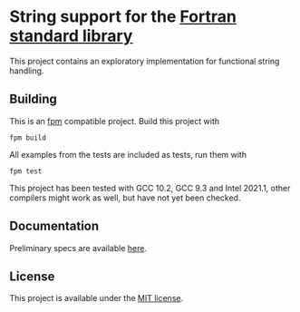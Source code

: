 # String support for the [Fortran standard library](https://github.com/fortran-lang/stdlib)

This project contains an exploratory implementation for functional string handling.


## Building

This is an [fpm](https://github.com/fortran-lang/fpm) compatible project.
Build this project with

```
fpm build
```

All examples from the tests are included as tests, run them with

```
fpm test
```

This project has been tested with GCC 10.2, GCC 9.3 and Intel 2021.1, other compilers
might work as well, but have not yet been checked.


## Documentation

Preliminary specs are available [here](./doc/specs/stdlib_string_type.md).


## License

This project is available under the [MIT license](./LICENSE).
